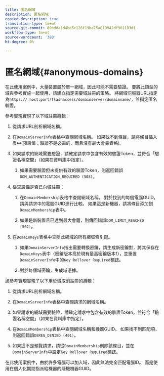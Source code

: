 ```yaml
---
title: 匿名網域
description: 匿名網域
copied-description: true
translation-type: tm+mt
source-git-commit: 89bdda1d4bd5c126f19ba75a819942df901183d1
workflow-type: tm+mt
source-wordcount: '380'
ht-degree: 0%

---
```



# 匿名網域{#anonymous-domains}

在此使用案例中，大量裝置屬於單一網域，因此可能不需要驗證。 要將此類型的域與參考實施一起使用，請建立指定需要域註冊的策略。 將網域伺服器URL指定為`https:// host:port/flashaccess/domainserver/domainname/`，並指定匿名驗證。

參考實現實現了以下域註冊邏輯：

1. 從請求URL剖析網域名稱。
1. 在`DomainServerInfo`表格中查閱網域名稱。 如果找不到條目，請將條目插入表中(預設值：驗證不是必需的，而且沒有最大會員資格)。
1. 如果請求的網域需要驗證，請確定請求中包含有效的驗證Token，並符合「驗證名稱空間」（如果在資料庫中指定）。

   1. 如果需要驗證但未提供有效的驗證Token，則返回錯誤`DOM_AUTHENTICATION_REQUIRED (503)`。

1. 檢查設備是否已向域註冊：

   1. 在`DomainMembership`表格中查閱網域名稱。 對於找到的每個電腦GUID，請與請求中的電腦GUID進行比較。 如果這是新機器，請將條目添加到`DomainMembership`表中。

   1. 如果是新裝置且已達到最大會籍，則傳回錯誤`DOM_LIMIT_REACHED (502)`。

1. 在`DomainKeys`表格中查閱此網域的所有網域索引鍵。

   1. 如果`DomainServerInfo`指出需要轉換密鑰，請生成新密鑰對，將其保存在`DomainKeys`表中（密鑰版本高於現有最高密鑰版本1），並重置`DomainServerInfo`中的`Key Rollover Required`標誌。

   1. 對於每個域密鑰，生成域憑據。

該參考實現實現了以下用於域取消註冊的邏輯：

1. 從請求URL剖析網域名稱。
1. 在`DomainServerInfo`表格中查閱請求的網域名稱。
1. 如果請求的網域需要驗證，請確定請求中包含有效的驗證Token，並符合「驗證名稱空間」（如果在資料庫中指定）。
1. 在`DomainMembership`表格中查閱網域名稱和機器GUID。 如果找不到匹配項，則返回錯誤`DEREG_DENIED (401)`。

1. 如果這不是預覽請求，請從`DomainMembership`刪除該條目，並在`DomainServerInfo`中設定`Key Rollover Required`標誌。

在此使用案例中，由於許多電腦可以加入域，因此無法完全匹配電腦ID。 而是使用在個人化期間指派給機器的隨機機器GUID。
